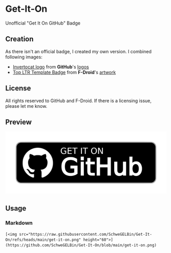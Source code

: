 # Get-It-On
Unofficial "Get It On GitHub" Badge

## Creation
As there isn't an official badge, I created my own version. I combined following images:
- [Invertocat logo](https://github.githubassets.com/assets/github-mark-c791e9551fe4.zip) from **GitHub**'s [logos](https://github.com/logos)
- [Top LTR Template Badge](https://gitlab.com/fdroid/artwork/-/raw/master/badge/src/top_ltr.svg) from **F-Droid**'s [artwork](https://gitlab.com/fdroid/artwork/-/tree/master/badge)

## License
All rights reserved to GitHub and F-Droid.
If there is a licensing issue, please let me know.

## Preview
![./get-it-on.png](./get-it-on.png)

## Usage
### Markdown
```[<img src="https://raw.githubusercontent.com/SchweGELBin/Get-It-On/refs/heads/main/get-it-on.png" height="60">](https://github.com/SchweGELBin/Get-It-On/blob/main/get-it-on.png)```
